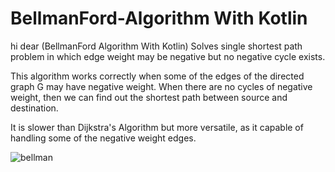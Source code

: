 # BellmanFord-Algorithm With Kotlin
hi dear (BellmanFord Algorithm With Kotlin)
Solves single shortest path problem in which edge weight may be negative but no negative cycle exists.

This algorithm works correctly when some of the edges of the directed graph G may have negative weight. When there are no cycles of negative weight, then we can find out the shortest path between source and destination.

It is slower than Dijkstra's Algorithm but more versatile, as it capable of handling some of the negative weight edges.

![bellman](https://user-images.githubusercontent.com/44016199/59676610-2a994b00-91dd-11e9-9df8-718892e0c3fc.png)


